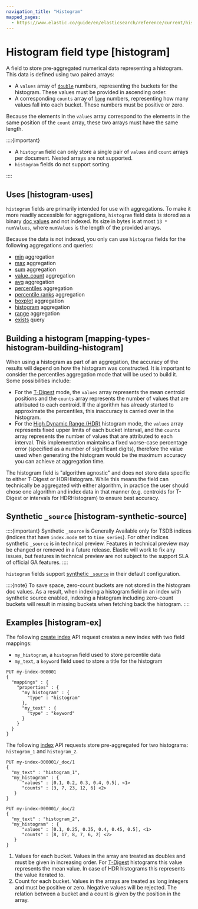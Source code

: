 ```yaml
---
navigation_title: "Histogram"
mapped_pages:
  - https://www.elastic.co/guide/en/elasticsearch/reference/current/histogram.html
---
```


# Histogram field type [histogram]


A field to store pre-aggregated numerical data representing a histogram. This data is defined using two paired arrays:

* A `values` array of [`double`](/reference/elasticsearch/mapping-reference/number.md) numbers, representing the buckets for the histogram. These values must be provided in ascending order.
* A corresponding `counts` array of [`long`](/reference/elasticsearch/mapping-reference/number.md) numbers, representing how many values fall into each bucket. These numbers must be positive or zero.

Because the elements in the `values` array correspond to the elements in the same position of the `count` array, these two arrays must have the same length.

::::{important}
* A `histogram` field can only store a single pair of `values` and `count` arrays per document. Nested arrays are not supported.
* `histogram` fields do not support sorting.

::::


## Uses [histogram-uses]

`histogram` fields are primarily intended for use with aggregations. To make it more readily accessible for aggregations, `histogram` field data is stored as a binary [doc values](/reference/elasticsearch/mapping-reference/doc-values.md) and not indexed. Its size in bytes is at most `13 * numValues`, where `numValues` is the length of the provided arrays.

Because the data is not indexed, you only can use `histogram` fields for the following aggregations and queries:

* [min](/reference/data-analysis/aggregations/search-aggregations-metrics-min-aggregation.md#search-aggregations-metrics-min-aggregation-histogram-fields) aggregation
* [max](/reference/data-analysis/aggregations/search-aggregations-metrics-max-aggregation.md#search-aggregations-metrics-max-aggregation-histogram-fields) aggregation
* [sum](/reference/data-analysis/aggregations/search-aggregations-metrics-sum-aggregation.md#search-aggregations-metrics-sum-aggregation-histogram-fields) aggregation
* [value_count](/reference/data-analysis/aggregations/search-aggregations-metrics-valuecount-aggregation.md#search-aggregations-metrics-valuecount-aggregation-histogram-fields) aggregation
* [avg](/reference/data-analysis/aggregations/search-aggregations-metrics-avg-aggregation.md#search-aggregations-metrics-avg-aggregation-histogram-fields) aggregation
* [percentiles](/reference/data-analysis/aggregations/search-aggregations-metrics-percentile-aggregation.md) aggregation
* [percentile ranks](/reference/data-analysis/aggregations/search-aggregations-metrics-percentile-rank-aggregation.md) aggregation
* [boxplot](/reference/data-analysis/aggregations/search-aggregations-metrics-boxplot-aggregation.md) aggregation
* [histogram](/reference/data-analysis/aggregations/search-aggregations-bucket-histogram-aggregation.md#search-aggregations-bucket-histogram-aggregation-histogram-fields) aggregation
* [range](/reference/data-analysis/aggregations/search-aggregations-bucket-range-aggregation.md#search-aggregations-bucket-range-aggregation-histogram-fields) aggregation
* [exists](/reference/query-languages/query-dsl-exists-query.md) query


## Building a histogram [mapping-types-histogram-building-histogram]

When using a histogram as part of an aggregation, the accuracy of the results will depend on how the histogram was constructed. It is important to consider the percentiles aggregation mode that will be used to build it. Some possibilities include:

* For the [T-Digest](/reference/data-analysis/aggregations/search-aggregations-metrics-percentile-aggregation.md) mode, the `values` array represents the mean centroid positions and the `counts` array represents the number of values that are attributed to each centroid. If the algorithm has already started to approximate the percentiles, this inaccuracy is carried over in the histogram.
* For the [High Dynamic Range (HDR)](/reference/data-analysis/aggregations/search-aggregations-metrics-percentile-rank-aggregation.md#_hdr_histogram) histogram mode, the `values` array represents fixed upper limits of each bucket interval, and the `counts` array represents the number of values that are attributed to each interval. This implementation maintains a fixed worse-case percentage error (specified as a number of significant digits), therefore the value used when generating the histogram would be the maximum accuracy you can achieve at aggregation time.

The histogram field is "algorithm agnostic" and does not store data specific to either T-Digest or HDRHistogram. While this means the field can technically be aggregated with either algorithm, in practice the user should chose one algorithm and index data in that manner (e.g. centroids for T-Digest or intervals for HDRHistogram) to ensure best accuracy.


## Synthetic `_source` [histogram-synthetic-source]

::::{important}
Synthetic `_source` is Generally Available only for TSDB indices (indices that have `index.mode` set to `time_series`). For other indices synthetic `_source` is in technical preview. Features in technical preview may be changed or removed in a future release. Elastic will work to fix any issues, but features in technical preview are not subject to the support SLA of official GA features.
::::


`histogram` fields support [synthetic `_source`](/reference/elasticsearch/mapping-reference/mapping-source-field.md#synthetic-source) in their default configuration.

::::{note}
To save space, zero-count buckets are not stored in the histogram doc values. As a result, when indexing a histogram field in an index with synthetic source enabled, indexing a histogram including zero-count buckets will result in missing buckets when fetching back the histogram.
::::



## Examples [histogram-ex]

The following [create index](https://www.elastic.co/docs/api/doc/elasticsearch/operation/operation-indices-create) API request creates a new index with two field mappings:

* `my_histogram`, a `histogram` field used to store percentile data
* `my_text`, a `keyword` field used to store a title for the histogram

```console
PUT my-index-000001
{
  "mappings" : {
    "properties" : {
      "my_histogram" : {
        "type" : "histogram"
      },
      "my_text" : {
        "type" : "keyword"
      }
    }
  }
}
```

The following [index](https://www.elastic.co/docs/api/doc/elasticsearch/operation/operation-create) API requests store pre-aggregated for two histograms: `histogram_1` and `histogram_2`.

```console
PUT my-index-000001/_doc/1
{
  "my_text" : "histogram_1",
  "my_histogram" : {
      "values" : [0.1, 0.2, 0.3, 0.4, 0.5], <1>
      "counts" : [3, 7, 23, 12, 6] <2>
   }
}

PUT my-index-000001/_doc/2
{
  "my_text" : "histogram_2",
  "my_histogram" : {
      "values" : [0.1, 0.25, 0.35, 0.4, 0.45, 0.5], <1>
      "counts" : [8, 17, 8, 7, 6, 2] <2>
   }
}
```

1. Values for each bucket. Values in the array are treated as doubles and must be given in increasing order. For [T-Digest](/reference/data-analysis/aggregations/search-aggregations-metrics-percentile-aggregation.md#search-aggregations-metrics-percentile-aggregation-approximation) histograms this value represents the mean value. In case of HDR histograms this represents the value iterated to.
2. Count for each bucket. Values in the arrays are treated as long integers and must be positive or zero. Negative values will be rejected. The relation between a bucket and a count is given by the position in the array.



